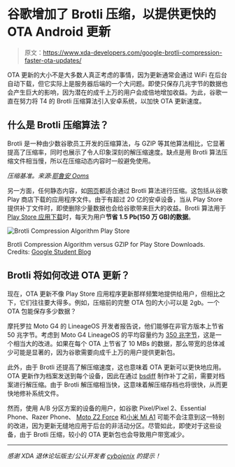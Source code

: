 # 谷歌增加了 Brotli 压缩，以提供更快的 OTA Android 更新

> 原文：<https://www.xda-developers.com/google-brotli-compression-faster-ota-updates/>

OTA 更新的大小不是大多数人真正考虑的事情，因为更新通常会通过 WiFi 在后台自动下载，但它实际上是服务器后端的一个大问题。即使只保存几兆字节的数据也会产生巨大的影响，因为潜在的成千上万的用户会成倍地增加收益。为此，谷歌一直在努力将 T4 的 Brotli 压缩算法引入安卓系统，以加快 OTA 更新速度。

## 什么是 Brotli 压缩算法？

Brotli 是一种由少数谷歌员工开发的压缩算法，与 GZIP 等其他算法相比，它显著提高了压缩率，同时也展示了令人印象深刻的解压缩速度。缺点是用 Brotli 算法压缩文件相当慢，所以在压缩动态内容时一般避免使用。

*压缩基准。来源:[耶鲁安 Ooms](https://www.opencpu.org/posts/brotli-benchmarks/)*

另一方面，任何静态内容，如[网页](https://www.xda-developers.com/xda-external-link/brotli-a-new-compression-algorithm-will-help-speed-up-chrome/)都适合通过 Brotli 算法进行压缩。这包括从谷歌 Play 商店下载的应用程序文件。由于有超过 20 亿的安卓设备，当从 Play Store 提供补丁文件时，即使删除少量数据也会给谷歌带来巨大的收益。Brotli 算法用于 [Play Store 应用下载](https://students.googleblog.com/2017/02/intern-impact-brotli-compression-for.html?m=1)时，每天为用户**节省 1.5 Pb(150 万 GB)的数据**。

 <picture>![Brotli Compression Algorithm Play Store](img/26a5988c4d07bc297ba3fb034dd0785f.png)</picture> 

Brotli Compression Algorithm versus GZIP for Play Store Downloads. Credits: [Google Student Blog](https://students.googleblog.com/2017/02/intern-impact-brotli-compression-for.html?m=1)

## Brotli 将如何改进 OTA 更新？

现在，OTA 更新不像 Play Store 应用程序更新那样频繁地提供给用户，但相比之下，它们往往要大得多。例如，压缩前的完整 OTA 包的大小可以是 2gb。一个 OTA 包能保存多少数据？

摩托罗拉 Moto G4 的 LineageOS 开发者报告说，他们能够在非官方版本上节省 50 兆字节。考虑到 Moto G4 LineageOS 的平均容量约为 [350 兆字节](https://download.lineageos.org/athene)，这是一个相当大的改进。如果在每个 OTA 上节省了 10 MBs 的数据，那么带宽的总体减少可能是显著的，因为谷歌需要向成千上万的用户提供更新包。

此外，由于 Brotli 还提高了解压缩速度，这也意味着 OTA 更新可以更快地应用。OTA 更新作为档案发送到每个设备，因此在通过 [bsdiff](https://android-developers.googleblog.com/2016/07/improvements-for-smaller-app-downloads.html) 制作补丁之前，需要对档案进行解压缩。由于 Brotli 解压缩相当快，这意味着解压缩存档也将很快，从而更快地修补系统文件。

然而，使用 A/B 分区方案的设备的用户，如谷歌 Pixel/Pixel 2、Essential Phone、Razer Phone、 [Moto Z2 Force](https://www.xda-developers.com/moto-z2-force-ab-seamless-updates/) 和[小米 Mi A1](https://www.xda-developers.com/xiaomi-mi-a1-android-ab-partition/) 可能不会注意到这一特别的改进，因为更新无缝地应用于后台的非活动分区。尽管如此，即使对于这些设备，由于 Brotli 压缩，较小的 OTA 更新包也会导致用户带宽减少。

* * *

*感谢 XDA 退休论坛版主/公认开发者 [cybojenix](https://forum.xda-developers.com/member.php?u=4584140) 的提示！*